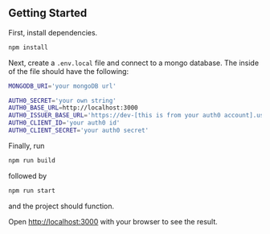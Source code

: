 ## Getting Started

First, install dependencies.

```bash
npm install
```

Next, create a `.env.local` file and connect to a mongo database.
The inside of the file should have the following:

```bash
MONGODB_URI='your mongoDB url'

AUTH0_SECRET='your own string'
AUTH0_BASE_URL=http://localhost:3000
AUTH0_ISSUER_BASE_URL='https://dev-[this is from your auth0 account].us.auth0.com'
AUTH0_CLIENT_ID='your auth0 id'
AUTH0_CLIENT_SECRET='your auth0 secret'
```

Finally, run

```bash
npm run build
```

followed by

```bash
npm run start
```

and the project should function.

Open [http://localhost:3000](http://localhost:3000) with your browser to see the result.
